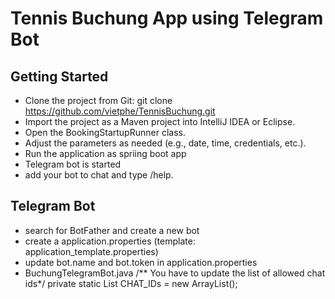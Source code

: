 # Tennis Buchung App using Telegram Bot
## Getting Started
- Clone the project from Git:
    git clone https://github.com/vietphe/TennisBuchung.git
- Import the project as a Maven project into IntelliJ IDEA or Eclipse.
- Open the BookingStartupRunner class.
- Adjust the parameters as needed (e.g., date, time, credentials, etc.).
- Run the application as spriing boot app
- Telegram bot is started
- add your bot to chat and type /help.


## Telegram Bot
- search for BotFather and create a new bot
- create a application.properties (template: application_template.properties)
- update bot.name and bot.token in application.properties
- BuchungTelegramBot.java
 /** You have to update the list of allowed chat ids*/
 private static List<Long> CHAT_IDs = new ArrayList<Long>();
